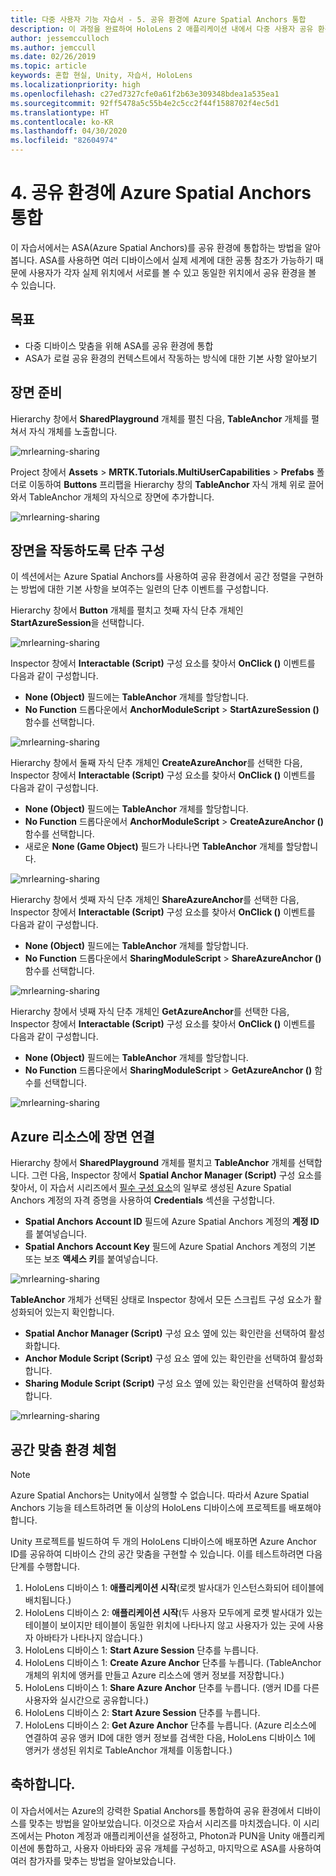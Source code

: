 ```yaml
---
title: 다중 사용자 기능 자습서 - 5. 공유 환경에 Azure Spatial Anchors 통합
description: 이 과정을 완료하여 HoloLens 2 애플리케이션 내에서 다중 사용자 공유 환경을 구현하는 방법을 알아봅니다.
author: jessemcculloch
ms.author: jemccull
ms.date: 02/26/2019
ms.topic: article
keywords: 혼합 현실, Unity, 자습서, HoloLens
ms.localizationpriority: high
ms.openlocfilehash: c27ed7327cfe0a61f2b63e309348bdea1a535ea1
ms.sourcegitcommit: 92ff5478a5c55b4e2c5cc2f44f1588702f4ec5d1
ms.translationtype: HT
ms.contentlocale: ko-KR
ms.lasthandoff: 04/30/2020
ms.locfileid: "82604974"
---
```

# <a name="4-integrating-azure-spatial-anchors-into-a-shared-experience"></a>4. 공유 환경에 Azure Spatial Anchors 통합

이 자습서에서는 ASA(Azure Spatial Anchors)를 공유 환경에 통합하는 방법을 알아봅니다. ASA를 사용하면 여러 디바이스에서 실제 세계에 대한 공통 참조가 가능하기 때문에 사용자가 각자 실제 위치에서 서로를 볼 수 있고 동일한 위치에서 공유 환경을 볼 수 있습니다.

## <a name="objectives"></a>목표

* 다중 디바이스 맞춤을 위해 ASA를 공유 환경에 통합
* ASA가 로컬 공유 환경의 컨텍스트에서 작동하는 방식에 대한 기본 사항 알아보기

## <a name="preparing-the-scene"></a>장면 준비

Hierarchy 창에서 **SharedPlayground** 개체를 펼친 다음, **TableAnchor** 개체를 펼쳐서 자식 개체를 노출합니다.

![mrlearning-sharing](images/mrlearning-sharing/tutorial4-section1-step1-1.png)

Project 창에서 **Assets** > **MRTK.Tutorials.MultiUserCapabilities** > **Prefabs** 폴더로 이동하여 **Buttons** 프리팹을 Hierarchy 창의 **TableAnchor** 자식 개체 위로 끌어와서 TableAnchor 개체의 자식으로 장면에 추가합니다.

![mrlearning-sharing](images/mrlearning-sharing/tutorial4-section1-step1-2.png)

## <a name="configuring-the-buttons-to-operate-the-scene"></a>장면을 작동하도록 단추 구성

이 섹션에서는 Azure Spatial Anchors를 사용하여 공유 환경에서 공간 정렬을 구현하는 방법에 대한 기본 사항을 보여주는 일련의 단추 이벤트를 구성합니다.

Hierarchy 창에서 **Button** 개체를 펼치고 첫째 자식 단추 개체인 **StartAzureSession**을 선택합니다.

![mrlearning-sharing](images/mrlearning-sharing/tutorial4-section2-step1-1.png)

Inspector 창에서 **Interactable (Script)** 구성 요소를 찾아서 **OnClick ()** 이벤트를 다음과 같이 구성합니다.

* **None (Object)** 필드에는 **TableAnchor** 개체를 할당합니다.
* **No Function** 드롭다운에서 **AnchorModuleScript** > **StartAzureSession ()** 함수를 선택합니다.

![mrlearning-sharing](images/mrlearning-sharing/tutorial4-section2-step1-2.png)

Hierarchy 창에서 둘째 자식 단추 개체인 **CreateAzureAnchor**를 선택한 다음, Inspector 창에서 **Interactable (Script)** 구성 요소를 찾아서 **OnClick ()** 이벤트를 다음과 같이 구성합니다.

* **None (Object)** 필드에는 **TableAnchor** 개체를 할당합니다.
* **No Function** 드롭다운에서 **AnchorModuleScript** > **CreateAzureAnchor ()** 함수를 선택합니다.
* 새로운 **None (Game Object)** 필드가 나타나면 **TableAnchor** 개체를 할당합니다.

![mrlearning-sharing](images/mrlearning-sharing/tutorial4-section2-step1-3.png)

Hierarchy 창에서 셋째 자식 단추 개체인 **ShareAzureAnchor**를 선택한 다음, Inspector 창에서 **Interactable (Script)** 구성 요소를 찾아서 **OnClick ()** 이벤트를 다음과 같이 구성합니다.

* **None (Object)** 필드에는 **TableAnchor** 개체를 할당합니다.
* **No Function** 드롭다운에서 **SharingModuleScript** > **ShareAzureAnchor ()** 함수를 선택합니다.

![mrlearning-sharing](images/mrlearning-sharing/tutorial4-section2-step1-4.png)

Hierarchy 창에서 넷째 자식 단추 개체인 **GetAzureAnchor**를 선택한 다음, Inspector 창에서 **Interactable (Script)** 구성 요소를 찾아서 **OnClick ()** 이벤트를 다음과 같이 구성합니다.

* **None (Object)** 필드에는 **TableAnchor** 개체를 할당합니다.
* **No Function** 드롭다운에서 **SharingModuleScript** > **GetAzureAnchor ()** 함수를 선택합니다.

![mrlearning-sharing](images/mrlearning-sharing/tutorial4-section2-step1-5.png)

## <a name="connecting-the-scene-to-the-azure-resource"></a>Azure 리소스에 장면 연결

Hierarchy 창에서 **SharedPlayground** 개체를 펼치고 **TableAnchor** 개체를 선택합니다. 그런 다음, Inspector 창에서 **Spatial Anchor Manager (Script)** 구성 요소를 찾아서, 이 자습서 시리즈에서 [필수 구성 요소](mrlearning-sharing(photon)-ch1.md#prerequisites)의 일부로 생성된 Azure Spatial Anchors 계정의 자격 증명을 사용하여 **Credentials** 섹션을 구성합니다.

* **Spatial Anchors Account ID** 필드에 Azure Spatial Anchors 계정의 **계정 ID**를 붙여넣습니다.
* **Spatial Anchors Account Key** 필드에 Azure Spatial Anchors 계정의 기본 또는 보조 **액세스 키**를 붙여넣습니다.

![mrlearning-sharing](images/mrlearning-sharing/tutorial4-section3-step1-1.png)

**TableAnchor** 개체가 선택된 상태로 Inspector 창에서 모든 스크립트 구성 요소가 활성화되어 있는지 확인합니다.

* **Spatial Anchor Manager (Script)** 구성 요소 옆에 있는 확인란을 선택하여 활성화합니다.
* **Anchor Module Script (Script)** 구성 요소 옆에 있는 확인란을 선택하여 활성화합니다.
* **Sharing Module Script (Script)** 구성 요소 옆에 있는 확인란을 선택하여 활성화합니다.

![mrlearning-sharing](images/mrlearning-sharing/tutorial4-section3-step1-2.png)

## <a name="trying-the-experience-with-spatial-alignment"></a>공간 맞춤 환경 체험

> [!NOTE]
> Azure Spatial Anchors는 Unity에서 실행할 수 없습니다. 따라서 Azure Spatial Anchors 기능을 테스트하려면 둘 이상의 HoloLens 디바이스에 프로젝트를 배포해야 합니다.

Unity 프로젝트를 빌드하여 두 개의 HoloLens 디바이스에 배포하면 Azure Anchor ID를 공유하여 디바이스 간의 공간 맞춤을 구현할 수 있습니다. 이를 테스트하려면 다음 단계를 수행합니다.

1. HoloLens 디바이스 1: **애플리케이션 시작**(로켓 발사대가 인스턴스화되어 테이블에 배치됩니다.)
2. HoloLens 디바이스 2: **애플리케이션 시작**(두 사용자 모두에게 로켓 발사대가 있는 테이블이 보이지만 테이블이 동일한 위치에 나타나지 않고 사용자가 있는 곳에 사용자 아바타가 나타나지 않습니다.)
3. HoloLens 디바이스 1: **Start Azure Session** 단추를 누릅니다.
4. HoloLens 디바이스 1: **Create Azure Anchor** 단추를 누릅니다. (TableAnchor 개체의 위치에 앵커를 만들고 Azure 리소스에 앵커 정보를 저장합니다.)
5. HoloLens 디바이스 1: **Share Azure Anchor** 단추를 누릅니다. (앵커 ID를 다른 사용자와 실시간으로 공유합니다.)
6. HoloLens 디바이스 2: **Start Azure Session** 단추를 누릅니다.
7. HoloLens 디바이스 2: **Get Azure Anchor** 단추를 누릅니다. (Azure 리소스에 연결하여 공유 앵커 ID에 대한 앵커 정보를 검색한 다음, HoloLens 디바이스 1에 앵커가 생성된 위치로 TableAnchor 개체를 이동합니다.)

## <a name="congratulations"></a>축하합니다.

이 자습서에서는 Azure의 강력한 Spatial Anchors를 통합하여 공유 환경에서 디바이스를 맞추는 방법을 알아보았습니다. 이것으로 자습서 시리즈를 마치겠습니다. 이 시리즈에서는 Photon 계정과 애플리케이션을 설정하고, Photon과 PUN을 Unity 애플리케이션에 통합하고, 사용자 아바타와 공유 개체를 구성하고, 마지막으로 ASA를 사용하여 여러 참가자를 맞추는 방법을 알아보았습니다.
